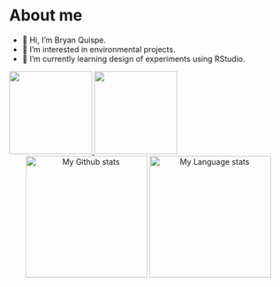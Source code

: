 # About me
- 👋 Hi, I’m Bryan Quispe.
- 👀 I’m interested in environmental projects.
- 🌱 I’m currently learning design of experiments using RStudio.


<!---
Bryan1qr/Bryan1qr is a ✨ special ✨ repository because its `README.md` (this file) appears on your GitHub profile.
You can click the Preview link to take a look at your changes.
--->
<a href="https://github.com/Bryan1qr">
  <img height="150em" src="https://github-readme-stats.vercel.app/api?username=Bryan1qr&theme=merko&show_icons=true" />
  <img height="150em" src="https://github-readme-stats.vercel.app/api/top-langs/?username=Bryan1qr&theme=merko&layout=compact&langs_count=6" />
</a>


<div align="center"> 
  <img 
    src="https://github-readme-stats-l-m-sherlock.vercel.app/apiusername=Bryan1qr&rank_icon=percentile&show_icons=true&theme=transparent&show=reviews&count_private=true&role=OWNER,ORGANIZATION_MEMBER,COLLABORATOR"
    alt="My Github stats"
    height="220"
  />
  <img 
    src="https://github-readme-stats-l-m-sherlock.vercel.app/api/top-langs/?username=Bryan1qr&hide=kotlin,java,html,css,Jupyter+Notebook&theme=transparent&layout=donut&role=OWNER,ORGANIZATION_MEMBER"
    alt="My Language stats"
    height="220"
  />
</div>
